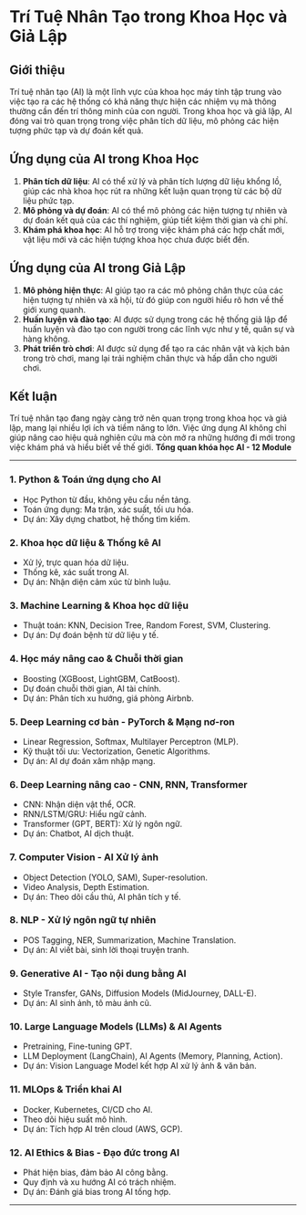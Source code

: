 # Trí Tuệ Nhân Tạo trong Khoa Học và Giả Lập

## Giới thiệu
Trí tuệ nhân tạo (AI) là một lĩnh vực của khoa học máy tính tập trung vào việc tạo ra các hệ thống có khả năng thực hiện các nhiệm vụ mà thông thường cần đến trí thông minh của con người. Trong khoa học và giả lập, AI đóng vai trò quan trọng trong việc phân tích dữ liệu, mô phỏng các hiện tượng phức tạp và dự đoán kết quả.

## Ứng dụng của AI trong Khoa Học
1. **Phân tích dữ liệu**: AI có thể xử lý và phân tích lượng dữ liệu khổng lồ, giúp các nhà khoa học rút ra những kết luận quan trọng từ các bộ dữ liệu phức tạp.
2. **Mô phỏng và dự đoán**: AI có thể mô phỏng các hiện tượng tự nhiên và dự đoán kết quả của các thí nghiệm, giúp tiết kiệm thời gian và chi phí.
3. **Khám phá khoa học**: AI hỗ trợ trong việc khám phá các hợp chất mới, vật liệu mới và các hiện tượng khoa học chưa được biết đến.

## Ứng dụng của AI trong Giả Lập
1. **Mô phỏng hiện thực**: AI giúp tạo ra các mô phỏng chân thực của các hiện tượng tự nhiên và xã hội, từ đó giúp con người hiểu rõ hơn về thế giới xung quanh.
2. **Huấn luyện và đào tạo**: AI được sử dụng trong các hệ thống giả lập để huấn luyện và đào tạo con người trong các lĩnh vực như y tế, quân sự và hàng không.
3. **Phát triển trò chơi**: AI được sử dụng để tạo ra các nhân vật và kịch bản trong trò chơi, mang lại trải nghiệm chân thực và hấp dẫn cho người chơi.

## Kết luận
Trí tuệ nhân tạo đang ngày càng trở nên quan trọng trong khoa học và giả lập, mang lại nhiều lợi ích và tiềm năng to lớn. Việc ứng dụng AI không chỉ giúp nâng cao hiệu quả nghiên cứu mà còn mở ra những hướng đi mới trong việc khám phá và hiểu biết về thế giới.
**Tổng quan khóa học AI - 12 Module**

---

### **1. Python & Toán ứng dụng cho AI**
- Học Python từ đầu, không yêu cầu nền tảng.
- Toán ứng dụng: Ma trận, xác suất, tối ưu hóa.
- Dự án: Xây dựng chatbot, hệ thống tìm kiếm.

### **2. Khoa học dữ liệu & Thống kê AI**
- Xử lý, trực quan hóa dữ liệu.
- Thống kê, xác suất trong AI.
- Dự án: Nhận diện cảm xúc từ bình luậu.

### **3. Machine Learning & Khoa học dữ liệu**
- Thuật toán: KNN, Decision Tree, Random Forest, SVM, Clustering.
- Dự án: Dự đoán bệnh từ dữ liệu y tế.

### **4. Học máy nâng cao & Chuỗi thời gian**
- Boosting (XGBoost, LightGBM, CatBoost).
- Dự đoán chuỗi thời gian, AI tài chính.
- Dự án: Phân tích xu hướng, giá phòng Airbnb.

### **5. Deep Learning cơ bản - PyTorch & Mạng nơ-ron**
- Linear Regression, Softmax, Multilayer Perceptron (MLP).
- Kỹ thuật tối ưu: Vectorization, Genetic Algorithms.
- Dự án: AI dự đoán xâm nhập mạng.

### **6. Deep Learning nâng cao - CNN, RNN, Transformer**
- CNN: Nhận diện vật thể, OCR.
- RNN/LSTM/GRU: Hiểu ngữ cảnh.
- Transformer (GPT, BERT): Xử lý ngôn ngữ.
- Dự án: Chatbot, AI dịch thuật.

### **7. Computer Vision - AI Xử lý ảnh**
- Object Detection (YOLO, SAM), Super-resolution.
- Video Analysis, Depth Estimation.
- Dự án: Theo dõi cầu thủ, AI phân tích y tế.

### **8. NLP - Xử lý ngôn ngữ tự nhiên**
- POS Tagging, NER, Summarization, Machine Translation.
- Dự án: AI viết bài, sinh lời thoại truyện tranh.

### **9. Generative AI - Tạo nội dung bằng AI**
- Style Transfer, GANs, Diffusion Models (MidJourney, DALL-E).
- Dự án: AI sinh ảnh, tô màu ảnh cũ.

### **10. Large Language Models (LLMs) & AI Agents**
- Pretraining, Fine-tuning GPT.
- LLM Deployment (LangChain), AI Agents (Memory, Planning, Action).
- Dự án: Vision Language Model kết hợp AI xử lý ảnh & văn bản.

### **11. MLOps & Triển khai AI**
- Docker, Kubernetes, CI/CD cho AI.
- Theo dõi hiệu suất mô hình.
- Dự án: Tích hợp AI trên cloud (AWS, GCP).

### **12. AI Ethics & Bias - Đạo đức trong AI**
- Phát hiện bias, đảm bảo AI công bằng.
- Quy định và xu hướng AI có trách nhiệm.
- Dự án: Đánh giá bias trong AI tống hợp.

---

